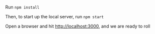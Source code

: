 Run `npm install`

Then, to start up the local server, run `npm start`

Open a browser and hit [http://localhost:3000](http://localhost:3000), and we are ready to roll


